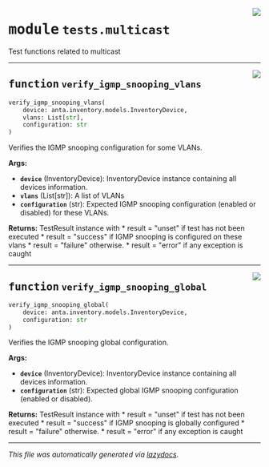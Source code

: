 <!-- markdownlint-disable -->

<a href="../../anta/tests/multicast.py#L0"><img align="right" style="float:right;" src="https://img.shields.io/badge/-source-cccccc?style=flat-square"></a>

# <kbd>module</kbd> `tests.multicast`
Test functions related to multicast 


---

<a href="../../anta/tests/multicast.py#L10"><img align="right" style="float:right;" src="https://img.shields.io/badge/-source-cccccc?style=flat-square"></a>

## <kbd>function</kbd> `verify_igmp_snooping_vlans`

```python
verify_igmp_snooping_vlans(
    device: anta.inventory.models.InventoryDevice,
    vlans: List[str],
    configuration: str
)
```

Verifies the IGMP snooping configuration for some VLANs. 



**Args:**
 
 - <b>`device`</b> (InventoryDevice):  InventoryDevice instance containing all devices information. 
 - <b>`vlans`</b> (List[str]):  A list of VLANs 
 - <b>`configuration`</b> (str):  Expected IGMP snooping configuration (enabled or disabled) for these VLANs. 



**Returns:**
 TestResult instance with * result = "unset" if test has not been executed * result = "success" if IGMP snooping is configured on these vlans * result = "failure" otherwise. * result = "error" if any exception is caught 


---

<a href="../../anta/tests/multicast.py#L50"><img align="right" style="float:right;" src="https://img.shields.io/badge/-source-cccccc?style=flat-square"></a>

## <kbd>function</kbd> `verify_igmp_snooping_global`

```python
verify_igmp_snooping_global(
    device: anta.inventory.models.InventoryDevice,
    configuration: str
)
```

Verifies the IGMP snooping global configuration. 



**Args:**
 
 - <b>`device`</b> (InventoryDevice):  InventoryDevice instance containing all devices information. 
 - <b>`configuration`</b> (str):  Expected global IGMP snooping configuration (enabled or disabled). 



**Returns:**
 TestResult instance with * result = "unset" if test has not been executed * result = "success" if IGMP snooping is globally configured * result = "failure" otherwise. * result = "error" if any exception is caught 




---

_This file was automatically generated via [lazydocs](https://github.com/ml-tooling/lazydocs)._
